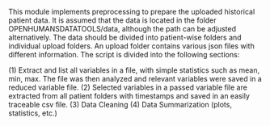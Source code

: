This module implements preprocessing to prepare the uploaded historical patient data. It is assumed that the data is located in the folder OPENHUMANSDATATOOLS/data, although the path can be adjusted alternatively. The data should be divided into patient-wise folders and individual upload folders. An upload folder contains various json files with different information.
The script is divided into the following sections:

(1) Extract and list all variables in a file, with simple statistics such as mean, min, max. The file was then analyzed and relevant variables were saved in a reduced variable file.
(2) Selected variables in a passed variable file are extracted from all patient folders with timestamps and saved in an easily traceable csv file.
(3) Data Cleaning
(4) Data Summarization (plots, statistics, etc.)